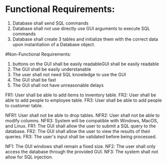 # Functional Requirements:
1. Database shall send SQL commands
2. Database shall not use directly use GUI arguments to execute SQL commands
3. Database shall create 3 tables and initialize them with the correct data upon instantiation of a Database object.

#Non-Functional Requirements:

1. buttons on the GUI shall be easily readableGUI shall be easily readable
2. The GUI shall be easily understanable
3. The user shall not need SQL knowledge to use the GUI
4. The GUI shall be fast
5. The GUI shall not have unreasonable delays

FR1: User shall be able to add items to inventory table.
FR2: User shall be able to add people to employee table.
FR3: User shall be able to add people to customer table.

NFR1: User shall not be able to drop tables.
NFR2: User shall not be able to modify columns.
NFR3: System will be compatible with Windows, MacOS, and Linux.
FR1: The GUI shall allow the user to submit a SQL query to the database.
FR2: The GUI shall allow the user to view the results of their queries.
FR3: The user's input shall be validated before being processed.

NF1: The GUI windows shall remain a fixed size.
NF2: The user shall only access the database through the provided GUI.
NF3: The system shall not allow for SQL injection.
